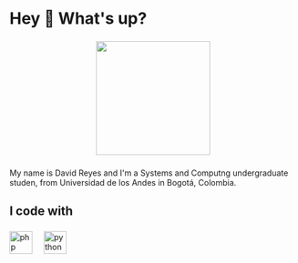 <h1 align="left">Hey 👋 What's up?</h1>

###
<div align="center">
  <img height="200" src="https://encrypted-tbn0.gstatic.com/images?q=tbn:ANd9GcTepXDG3Dgvr7G0w8fNiqdq2dOO7vP-4n3Llg&s"  />
</div>

###

<p align="left">My name is David Reyes and I'm a Systems and Computng undergraduate studen, from Universidad de los Andes in Bogotá, Colombia. </p>

###


<h2 align="left">I code with</h2>

###

<div align="left">
  <img src="https://cdn-icons-png.flaticon.com/512/919/919830.png" height="40" alt="php logo"  />
  <img width="12" />
  <img src="https://upload.wikimedia.org/wikipedia/commons/thumb/c/c3/Python-logo-notext.svg/1200px-Python-logo-notext.svg.png" height="40" alt="python logo"  />
  <img width="12" />

</div>




###

###
